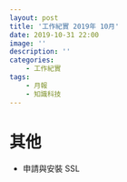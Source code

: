 ```yaml
---
layout: post
title: '工作紀實 2019年 10月'
date: 2019-10-31 22:00
image: ''
description: ''
categories:
    - 工作紀實
tags:
    - 月報
    - 知識科技
---
```



# 其他

* 申請與安裝 SSL
